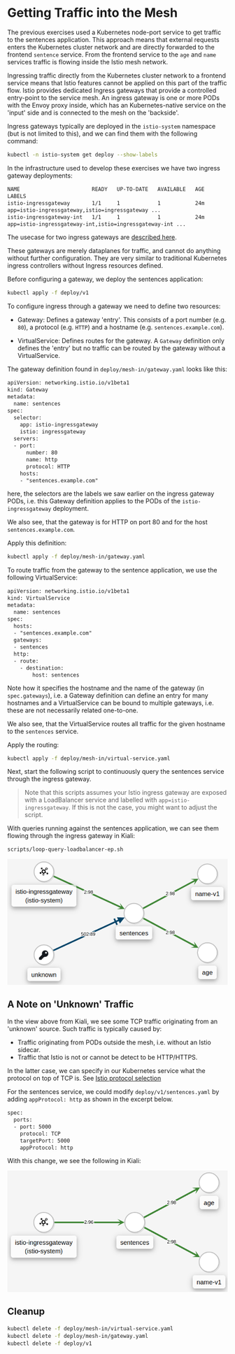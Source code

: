# Getting Traffic into the Mesh

The previous exercises used a Kubernetes node-port service to get traffic to the
sentences application. This approach means that external requests enters the
Kubernetes cluster network and are directly forwarded to the frontend `sentence`
service. From the frontend service to the `age` and `name` services traffic is
flowing inside the Istio mesh network.

Ingressing traffic directly from the Kubernetes cluster network to a frontend
service means that Istio features cannot be applied on this part of the traffic
flow. Istio provides dedicated Ingress gateways that provide a controlled
entry-point to the service mesh. An ingress gateway is one or more PODs with the
Envoy proxy inside, which has an Kubernetes-native service on the 'input' side
and is connected to the mesh on the 'backside'.

Ingress gateways typically are deployed in the `istio-system` namespace (but is
not limited to this), and we can find them with the following command:

```sh
kubectl -n istio-system get deploy --show-labels
```

In the infrastructure used to develop these exercises we have two ingress
gateway deployments:

```
NAME                       READY   UP-TO-DATE   AVAILABLE   AGE   LABELS
istio-ingressgateway       1/1     1            1           24m   app=istio-ingressgateway,istio=ingressgateway ...
istio-ingressgateway-int   1/1     1            1           24m   app=istio-ingressgateway-int,istio=ingressgateway-int ...
```

The usecase for two ingress gateways are [described here](https://github.com/MichaelVL/contour-envoy-helm-chart).

These gateways are merely dataplanes for traffic, and cannot do anything without
further configuration. They are very similar to traditional Kubernetes ingress
controllers without Ingress resources defined.

Before configuring a gateway, we deploy the sentences application:

```sh
kubectl apply -f deploy/v1
```

To configure ingress through a gateway we need to define two resources:

- Gateway: Defines a gateway 'entry'. This consists of a port number (e.g. `80`), a protocol (e.g. `HTTP`) and a hostname (e.g. `sentences.example.com`).

- VirtualService: Defines routes for the gateway. A `Gateway` definition only defines the 'entry' but no traffic can be routed by the gateway without a VirtualService.

The gateway definition found in `deploy/mesh-in/gateway.yaml` looks like this:

```
apiVersion: networking.istio.io/v1beta1
kind: Gateway
metadata:
  name: sentences
spec:
  selector:
    app: istio-ingressgateway
    istio: ingressgateway
  servers:
  - port:
      number: 80
      name: http
      protocol: HTTP
    hosts:
    - "sentences.example.com"
```

here, the selectors are the labels we saw earlier on the ingress gateway PODs,
i.e. this Gateway definition applies to the PODs of the `istio-ingressgateway`
deployment.

We also see, that the gateway is for HTTP on port 80 and for the host `sentences.example.com`.

Apply this definition:

```sh
kubectl apply -f deploy/mesh-in/gateway.yaml
```

To route traffic from the gateway to the sentence application, we use the following VirtualService:

```
apiVersion: networking.istio.io/v1beta1
kind: VirtualService
metadata:
  name: sentences
spec:
  hosts:
  - "sentences.example.com"
  gateways:
  - sentences
  http:
  - route:
    - destination:
        host: sentences
```

Note how it specifies the hostname and the name of the gateway (in
`spec.gateways`), i.e. a Gateway definition can define an entry for many
hostnames and a VirtualService can be bound to multiple gateways, i.e. these are
not necessarily related one-to-one.

We also see, that the VirtualService routes all traffic for the given hostname
to the `sentences` service.

Apply the routing:

```sh
kubectl apply -f deploy/mesh-in/virtual-service.yaml
```

Next, start the following script to continuously query the sentences service
through the ingress gateway.

> Note that this scripts assumes your Istio ingress gateway are exposed with a LoadBalancer service and labelled with `app=istio-ingressgateway`. If this is not the case, you might want to adjust the script.

With queries running against the sentences application, we can see them flowing
through the ingress gateway in Kiali:

```sh
scripts/loop-query-loadbalancer-ep.sh
```

![Traffic through ingress gateway](images/kiali-ingress-gw.png)

## A Note on 'Unknown' Traffic

In the view above from Kiali, we see some TCP traffic originating from an 'unknown' source. Such traffic is typically caused by:

- Traffic originating from PODs outside the mesh, i.e. without an Istio sidecar.
- Traffic that Istio is not or cannot be detect to be HTTP/HTTPS.

In the latter case, we can specify in our Kubernetes service what the protocol on top of TCP is. See [Istio protocol selection](https://istio.io/latest/docs/ops/configuration/traffic-management/protocol-selection)

For the sentences service, we could modify `deploy/v1/sentences.yaml` by adding
`appProtocol: http` as shown in the excerpt below.

```
spec:
  ports:
  - port: 5000
    protocol: TCP
    targetPort: 5000
    appProtocol: http
```

With this change, we see the following in Kiali:

![Traffic through ingress gateway](images/kiali-ingress-gw-no-tcp.png)

## Cleanup

```sh
kubectl delete -f deploy/mesh-in/virtual-service.yaml
kubectl delete -f deploy/mesh-in/gateway.yaml
kubectl delete -f deploy/v1
```
